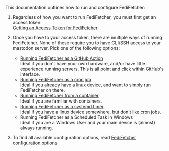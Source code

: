 This documentation outlines how to run and configure FediFetcher:

1. Regardless of how you want to run FediFetcher, you must first get an access token:<br>
   [Getting an Access Token for FediFetcher](https://github.com/nanos/FediFetcher/wiki/Getting-an-access-token-for-FediFetcher)

2. Once you have to your access token, there are multiple ways of running FediFetcher. None of these require you to have CLI/SSH access to your mastodon server. Pick one of the following options:<br>

   -  [Running FediFetcher as a GitHub Action](https://github.com/nanos/FediFetcher/wiki/Running-FediFetcher-as-a-GitHub-Action)<br>
      Ideal if you don't have your own hardware, and/or have little experience running servers. This is all point and click within GitHub's interface.
   - [Running FediFetcher as a cron job](https://github.com/nanos/FediFetcher/wiki/Running-FediFetcher-as-a-cron-job)<br>
     Ideal if you already have a linux device, and want to simply run FediFetcher on there.
   - [Running FediFetcher from a container](https://github.com/nanos/FediFetcher/wiki/Running-FediFetcher-from-a-container)<br>
      Ideal if you are familiar with containers.
   - [Running FediFetcher as a systemd timer](https://github.com/nanos/FediFetcher/wiki/Running-FediFetcher-as-a-systemd-timer)<br>
     Ideal if you have a linux device somewhere, but don't like cron jobs.
   - Running FediFetcher as a Scheduled Task in Windows<br>
     Ideal if you are a Windows User and your main device is (almost) always running.

3. To find all available configuration options, read [FediFetcher configuration options](https://github.com/nanos/FediFetcher/wiki/FediFetcher-configuration-options)